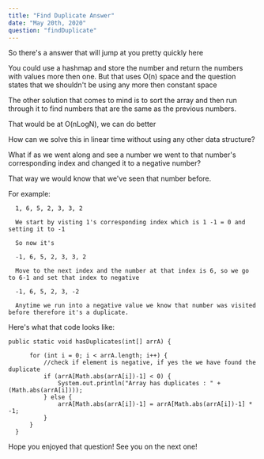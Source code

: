 ```yaml
---
title: "Find Duplicate Answer"
date: "May 20th, 2020"
question: "findDuplicate"
---
```


So there's a answer that will jump at you pretty quickly here

You could use a hashmap and store the number and return the numbers with values more then one. But that uses O(n) space and the question states that we shouldn't be using any more then constant space

The other solution that comes to mind is to sort the array and then run through it to find numbers that are the same as the previous numbers.

That would be at O(nLogN), we can do better

How can we solve this in linear time without using any other data structure?

What if as we went along and see a number we went to that number's corresponding index and changed it to a negative number?

That way we would know that we've seen that number before.

For example:

      1, 6, 5, 2, 3, 3, 2

      We start by visting 1's corresponding index which is 1 -1 = 0 and setting it to -1

      So now it's

      -1, 6, 5, 2, 3, 3, 2

      Move to the next index and the number at that index is 6, so we go to 6-1 and set that index to negative
    
      -1, 6, 5, 2, 3, -2

      Anytime we run into a negative value we know that number was visited before therefore it's a duplicate.


  Here's what that code looks like:

  <div align="left">

    public static void hasDuplicates(int[] arrA) {

          for (int i = 0; i < arrA.length; i++) {
              //check if element is negative, if yes the we have found the duplicate
              if (arrA[Math.abs(arrA[i])-1] < 0) {
                  System.out.println("Array has duplicates : " + (Math.abs(arrA[i])));
              } else {
                  arrA[Math.abs(arrA[i])-1] = arrA[Math.abs(arrA[i])-1] * -1;
              }
          }
      }

  </div>

  Hope you enjoyed that question! See you on the next one!